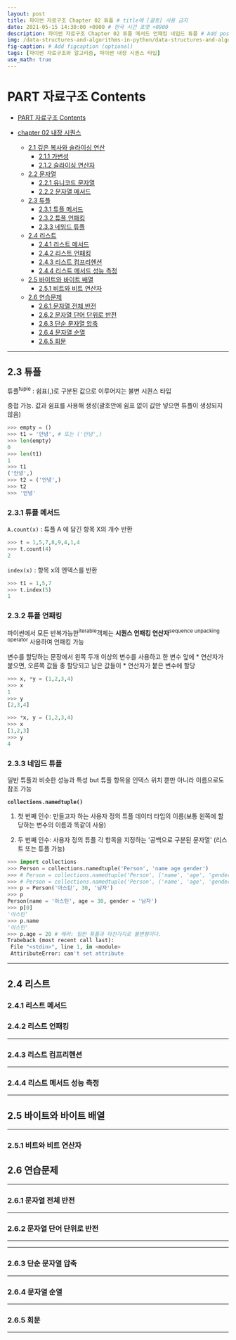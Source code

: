 ```yaml
---
layout: post
title: 파이썬 자료구조 Chapter 02 튜플 # title에 [괄호] 사용 금지
date: 2021-05-15 14:30:00 +0900 # 한국 시간 포맷 +0900
description: 파이썬 자료구조 Chapter 02 튜플 메서드 언패킹 네임드 튜플 # Add post description (optional)
img: /data-structures-and-algorithms-in-python/data-structures-and-algorithms-in-python.png # Add image post (optional)
fig-caption: # Add figcaption (optional)
tags: [파이썬 자료구조와 알고리즘, 파이썬 내장 시퀀스 타입]
use_math: true
---
```

# PART 자료구조 Contents

- [PART 자료구조 Contents](#part-자료구조-contents)

- [chapter 02 내장 시퀀스](https://sharpswan.github.io/python-chapter02-copy-slicing/#chapter-02-%EB%82%B4%EC%9E%A5-%EC%8B%9C%ED%80%80%EC%8A%A4)
  - [2.1 깊은 복사와 슬라이싱 연산](https://sharpswan.github.io/python-chapter02-copy-slicing/#21-%EA%B9%8A%EC%9D%80-%EB%B3%B5%EC%82%AC%EC%99%80-%EC%8A%AC%EB%9D%BC%EC%9D%B4%EC%8B%B1-%EC%97%B0%EC%82%B0)
    - [2.1.1 가변성](https://sharpswan.github.io/python-chapter02-copy-slicing/#211-%EA%B0%80%EB%B3%80%EC%84%B1)
    - [2.1.2 슬라이싱 연산자](https://sharpswan.github.io/python-chapter02-copy-slicing/#212-%EC%8A%AC%EB%9D%BC%EC%9D%B4%EC%8B%B1-%EC%97%B0%EC%82%B0%EC%9E%90)
  - [2.2 문자열](https://sharpswan.github.io/python-string/#22-%EB%AC%B8%EC%9E%90%EC%97%B4)
    - [2.2.1 유니코드 문자열](https://sharpswan.github.io/python-string/#221-%EC%9C%A0%EB%8B%88%EC%BD%94%EB%93%9C-%EB%AC%B8%EC%9E%90%EC%97%B4)
    - [2.2.2 문자열 메서드](https://sharpswan.github.io/python-string/#222-%EB%AC%B8%EC%9E%90%EC%97%B4-%EB%A9%94%EC%84%9C%EB%93%9C)    
  - [2.3 튜플](#23-튜플)
    - [2.3.1 튜플 메서드](#231-튜플-메서드)
    - [2.3.2 튜플 언패킹](#232-튜플-언패킹)
    - [2.3.3 네임드 튜플](#233-네임드-튜플)
  - [2.4 리스트](#24-리스트)
    - [2.4.1 리스트 메서드](#241-리스트-메서드)
    - [2.4.2 리스트 언패킹](#242-리스트-언패킹)
    - [2.4.3 리스트 컴프리헨션](#243-리스트-컴프리헨션)
    - [2.4.4 리스트 메서드 성능 측정](#244-리스트-메서드-성능-측정)
  - [2.5 바이트와 바이트 배열](#25-바이트와-바이트-배열)
    - [2.5.1 비트와 비트 연산자](#251-비트와-비트-연산자)
  - [2.6 연습문제](#26-연습문제)
    - [2.6.1 문자열 전체 반전](#261-문자열-전체-반전)
    - [2.6.2 문자열 단어 단위로 반전](#262-문자열-단어-단위로-반전)
    - [2.6.3 단순 문자열 압축](#263-단순-문자열-압축)
    - [2.6.4 문자열 순열](#264-문자열-순열)
    - [2.6.5 회문](#265-회문)

---

## 2.3 튜플

튜플<sup>tuple</sup> : 쉼표(,)로 구분된 값으로 이루어지는 불변 시퀀스 타입

중첩 가능. 값과 쉼표를 사용해 생성(괄호안에 쉼표 없이 값만 넣으면 튜플이 생성되지 않음)

```python
>>> empty = ()
>>> t1 = '안녕', # 또는 ('안녕',)
>>> len(empty)
0
>>> len(t1)
1
>>> t1
('안녕',)
>>> t2 = ('안녕',) 
>>> t2
>>> '안녕'
```

### 2.3.1 튜플 메서드

`A.count(x)` :  튜플 A 에 담긴 항목 X의 개수 반환

```python
>>> t = 1,5,7,8,9,4,1,4
>>> t.count(4)
2
```

`index(x)` : 항목 x의 엔덱스를 반환

```python
>>> t1 = 1,5,7
>>> t.index(5)
1
```

### 2.3.2 튜플 언패킹

파이썬에서 모든 반복가능한<sup>iterable</sup>객체는 **시퀀스 언패킹 연산자**<sup>sequence unpacking operator</sup> 사용하여 언패킹 가능

변수를 할당하는 문장에서 왼쪽 두개 이상의 변수를 사용하고 한 변수 앞에 \* 연산자가 붙으면, 오른쪽 값들 중 할당되고 남은 값들이 \* 연산자가 붙은 변수에 할당

```python
>>> x, *y = (1,2,3,4)
>>> x
1
>>> y
[2,3,4]

>>> *x, y = (1,2,3,4)
>>> x
[1,2,3]
>>> y
4
```

### 2.3.3 네임드 튜플

일반 튜플과 비슷한 성능과 특성 but 튜플 항목을 인덱스 위치 뿐만 아니라 이름으로도 참조 가능

**`collections.namedtuple()`**

1. 첫 번째 인수: 만들고자 하는 사용자 정의 튜플 데이터 타입의 이름(보통 왼쪽에 할당하는 변수의 이름과 똑같이 사용)

2. 두 번째 인수: 사용자 정의 튜플 각 항목을 지정하는 '공백으로 구분된 문자열' (리스트 또는 튜플 가능)

```python
>>> import collections
>>> Person = collections.namedtuple('Person', 'name age gender')
>>> # Person = collections.namedtuple('Person', ['name', 'age', 'gender'])
>>> # Person = collections.namedtuple('Person', ('name', 'age', 'gender'))
>>> p = Person('아스틴', 30, '남자')
>>> p
Person(name = '아스틴', age = 30, gender = '남자')
>>> p[0]
'아스틴'
>>> p.name
'아스틴'
>>> p.age = 20 # 에러: 일반 튜플과 마찬가지로 불변형이다.
Trabeback (most recent call last):
 File "<stdin>", line 1, in <module>
 AttiributeError: can't set attribute
```

---

## 2.4 리스트


### 2.4.1 리스트 메서드



### 2.4.2 리스트 언패킹

---

### 2.4.3 리스트 컴프리헨션

---

### 2.4.4 리스트 메서드 성능 측정

---

## 2.5 바이트와 바이트 배열

---

### 2.5.1 비트와 비트 연산자

## 2.6 연습문제

---

### 2.6.1 문자열 전체 반전

---

### 2.6.2 문자열 단어 단위로 반전

---

---

### 2.6.3 단순 문자열 압축

---

### 2.6.4 문자열 순열


---

### 2.6.5 회문

---

